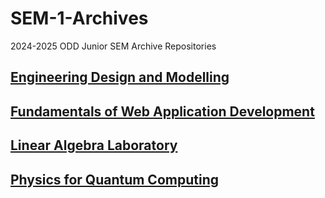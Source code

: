 # SEM-1-Archives
2024-2025 ODD Junior SEM Archive Repositories

## [Engineering Design and Modelling](https://github.com/gokul2736/SEM-1-Archives/blob/main/Engineering%20Design%20and%20Modelling)  
## [Fundamentals of Web Application Development](https://github.com/gokul2736/SEM-1-Archives/blob/main/Fundamentals%20of%20Web%20Application%20Development)  
## [Linear Algebra Laboratory](https://github.com/gokul2736/SEM-1-Archives/blob/main/Linear%20Algebra%20Laboratory)  
## [Physics for Quantum Computing](https://github.com/gokul2736/SEM-1-Archives/blob/main/Physics%20for%20Quantum%20Computing)  
